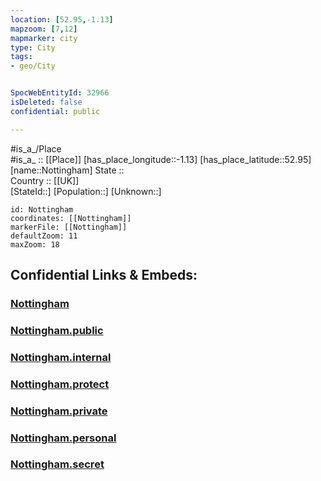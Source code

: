 ```yaml
---
location: [52.95,-1.13] 
mapzoom: [7,12] 
mapmarker: city 
type: City
tags:
- geo/City


SpocWebEntityId: 32966
isDeleted: false
confidential: public

---
```

#is_a_/Place  
#is_a_ :: [[Place]] 
[has_place_longitude::-1.13] 
[has_place_latitude::52.95] 
[name::Nottingham] 
State ::  
Country :: [[UK]]  
[StateId::] 
[Population::] 
[Unknown::] 


```leaflet
id: Nottingham
coordinates: [[Nottingham]] 
markerFile: [[Nottingham]] 
defaultZoom: 11 
maxZoom: 18
```


## Confidential Links & Embeds: 

### [Nottingham](/_Standards/Earth/Continent/Europe/Europe~North/UK/England/Regions~England/East_Midlands/Nottingham,County/cities~Nottingham/Nottingham.md) 

### [Nottingham.public](/_public/Earth/Continent/Europe/Europe~North/UK/England/Regions~England/East_Midlands/Nottingham,County/cities~Nottingham/Nottingham.public.md) 

### [Nottingham.internal](/_internal/Earth/Continent/Europe/Europe~North/UK/England/Regions~England/East_Midlands/Nottingham,County/cities~Nottingham/Nottingham.internal.md) 

### [Nottingham.protect](/_protect/Earth/Continent/Europe/Europe~North/UK/England/Regions~England/East_Midlands/Nottingham,County/cities~Nottingham/Nottingham.protect.md) 

### [Nottingham.private](/_private/Earth/Continent/Europe/Europe~North/UK/England/Regions~England/East_Midlands/Nottingham,County/cities~Nottingham/Nottingham.private.md) 

### [Nottingham.personal](/_personal/Earth/Continent/Europe/Europe~North/UK/England/Regions~England/East_Midlands/Nottingham,County/cities~Nottingham/Nottingham.personal.md) 

### [Nottingham.secret](/_secret/Earth/Continent/Europe/Europe~North/UK/England/Regions~England/East_Midlands/Nottingham,County/cities~Nottingham/Nottingham.secret.md)

